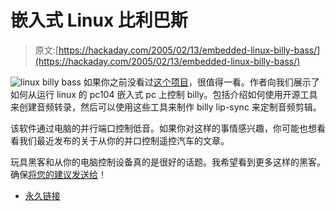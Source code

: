 # 嵌入式 Linux 比利巴斯

> 原文:[https://hackaday.com/2005/02/13/embedded-linux-billy-bass/](https://hackaday.com/2005/02/13/embedded-linux-billy-bass/)

![linux billy bass](img/2e47d3b466d1e3440bb8255175ddb264.png)
如果你之前没看过[这个项目](http://bigmouth.here-n-there.com/)，很值得一看。作者向我们展示了如何从运行 linux 的 pc104 嵌入式 pc 上控制 billy。包括介绍如何使用开源工具来创建音频转录，然后可以使用这些工具来制作 billy lip-sync 来定制音频剪辑。

该软件通过电脑的并行端口控制低音。如果你对这样的事情感兴趣，你可能也想看看我们最近发布的关于从你的并口控制遥控汽车的文章。

玩具黑客和从你的电脑控制设备真的是很好的话题。我希望看到更多这样的黑客。确保[将您的建议发送给](http://www.hackaday.com/tips/)！

*   [永久链接](http://bigmouth.here-n-there.com/)